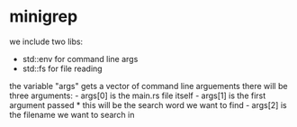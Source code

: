 # minigrep
we include two libs:
- std::env for command line args
- std::fs for file reading

the variable "args" gets a vector of command line arguements
    there will be three arguments:
    - args[0] is the main.rs file itself
    - args[1] is the first argument passed
      * this will be the search word we want to find
    - args[2] is the filename we want to search in

